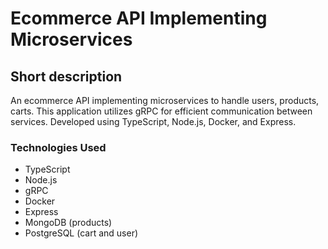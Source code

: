 # Ecommerce API Implementing Microservices

## Short description 

An ecommerce API implementing microservices to handle users, products, carts. This application utilizes gRPC for efficient communication between services. Developed using TypeScript, Node.js, Docker, and Express.

### Technologies Used
- TypeScript
- Node.js
- gRPC
- Docker
- Express
- MongoDB (products)
- PostgreSQL (cart and user)
